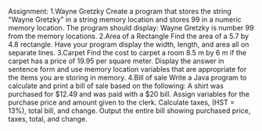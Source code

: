 Assignment:
1.Wayne Gretzky 
  Create a program that stores the string "Wayne Gretzky" in a string memory location and stores 99 in a numeric memory location. The program should display: Wayne Gretzky is number 99 from the memory locations.
2.Area of a Rectangle 
  Find the area of a 5.7 by 4.8 rectangle. Have your program display the width, length, and area all on separate lines.
3.Carpet 
  Find the cost to carpet a room 8.5 m by 6 m if the carpet has a price of 19.95 per square meter. Display the answer in sentence form and use memory location variables that are appropriate for the items you are storing in memory.
4.Bill of sale 
  Write a Java program to calculate and print a bill of sale based on the following:
    A shirt was purchased for $12.49 and was paid with a $20 bill.
    Assign variables for the purchase price and amount given to the clerk.
    Calculate taxes, (HST = 13%), total bill, and change.
    Output the entire bill showing purchased price, taxes, total, and change.
